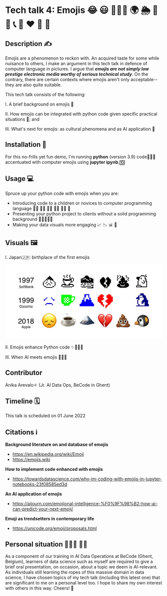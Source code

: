 # Tech talk 4: Emojis 😂 😃 🧘🏻‍♂️ 🌍 🌦️ 🍞 🚗 📞 🎉 ❤️ 🍆 🏁


## Description ✍️ 
Emojis are a phenomenon to reckon with. An acquired taste for some while nuisance to others, I make an argument in this tech talk in defence of computer language in pictures. I argue that ***emojis are not simply low prestige electronic media worthy of serious technical study***. On the contrary, there are certain contexts where emojis aren't only acceptable--they are also quite suitable. 

This tech talk consists of the following:

I. A brief background on emojis 📖

II. How emojis can be integrated with python code given specific practical situations 🤔; and   

III. What's next for emojis: as cultural phenomena and as AI application 🔮

## Installation 🔌
For this no-frills yet fun demo, I'm running **python** (version 3.9) code🐍👩‍💻  accentuated with computer emojis using **jupyter ipynb**.🔟 

## Usage 💻 
Spruce up your python code with emojis when you are:
- Introducing code to a children or novices to computer programming language 🧒🏻 🧒🏼 🧒🏽 🧒🏾 🧒🏿 🧒
- Presenting your python project to clients without a solid programming background 👮👷👸💂‍♂️
- Making your data visuals more engaging 📈 📉 📊 🤩


## Visuals 🖼️


I. Japan🇯🇵: birthplace of the first emojis 

<img width="668" alt="pipeline 2022-04-21 at 15 49 28" src="https://github.com/anikaarevalo/tech_talk_4/blob/37a275a70ef4507ec58b004676e6476a91a1049e/assets/emojipedia-softbank-docomo-apple-1997-1999-2018.jpeg">


II. Emojis enhance Python code ✨🐍👩‍💻


III. When AI meets emojis 🤖🤝😊



## Contributor
Anika Arevalo⚛️ (Jr. AI Data Ops, BeCode in Ghent)

## Timeline 🗓
This talk is scheduled on 01 June 2022 

## Citations ℹ️
**Background literature on and database of emojis**
- https://en.wikipedia.org/wiki/Emoji
- https://emojis.wiki

**How to implement code enhanced with emojis**
- https://towardsdatascience.com/why-im-coding-with-emojis-in-jupyter-notebooks-23f08585ed3d

**An AI application of emojis**
- https://aijourn.com/emojional-intelligence-%F0%9F%98%B2-how-ai-can-predict-your-next-emoji/

**Emoji as trendsetters in contemporary life**
- https://unicode.org/emoji/proposals.html

## Personal situation 👩🏻‍🏫 👨‍🏫
As a component of our training in AI Data Operations at BeCode (Ghent, Belgium), learners of data science such as myself are required to give a brief oral presentation, on occasion, about a topic we deem is AI-relevant. As individuals still learning the ropes of this massive domain in data science, I have chosen topics of my tech talk (including this latest one) that are significant to me on a personal level too. I hope to share my own interest with others in this way. Cheers! 🥂
